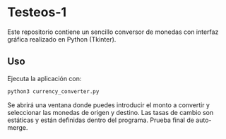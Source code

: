 # Testeos-1

Este repositorio contiene un sencillo conversor de monedas con interfaz gráfica realizado en Python (Tkinter).

## Uso

Ejecuta la aplicación con:

```bash
python3 currency_converter.py
```

Se abrirá una ventana donde puedes introducir el monto a convertir y seleccionar las monedas de origen y destino. Las tasas de cambio son estáticas y están definidas dentro del programa.
Prueba final de auto-merge.
